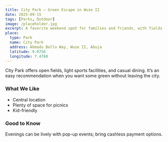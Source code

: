 ```yaml
---
title: City Park — Green Escape in Wuse II
date: 2025-09-15
tags: [Parks, Outdoor]
image: /placeholder.jpg
excerpt: A favorite weekend spot for families and friends, with fields, eateries, and casual events.
place:
  type: Park
  name: City Park
  address: Ahmadu Bello Way, Wuse II, Abuja
  latitude: 9.0756
  longitude: 7.4768
---
```


City Park offers open fields, light sports facilities, and casual dining. It’s an easy recommendation when you want some green without leaving the city.

### What We Like

- Central location
- Plenty of space for picnics
- Kid-friendly

### Good to Know

Evenings can be lively with pop-up events; bring cashless payment options.


